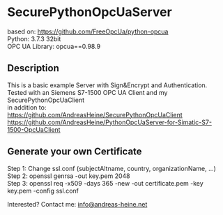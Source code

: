 # SecurePythonOpcUaServer
based on: https://github.com/FreeOpcUa/python-opcua  
Python: 3.7.3 32bit  
OPC UA Library: opcua==0.98.9

## Description
This is a basic example Server with Sign&Encrypt and Authentication.  
Tested with an Siemens S7-1500 OPC UA Client and my SecurePythonOpcUaClient    
in addition to:  
https://github.com/AndreasHeine/SecurePythonOpcUaClient  
https://github.com/AndreasHeine/PythonOpcUaServer-for-Simatic-S7-1500-OpcUaClient  

## Generate your own Certificate

Step 1: Change ssl.conf (subjectAltname, country, organizationName, ...)  
Step 2: openssl genrsa -out key.pem 2048  
Step 3: openssl req -x509 -days 365 -new -out certificate.pem -key key.pem -config ssl.conf  
  
  
Interested? Contact me: info@andreas-heine.net
